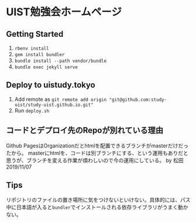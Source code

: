 # UIST勉強会ホームページ

## Getting Started
1. `rbenv install`
2. `gem install bundler`
3. `bundle install --path vendor/bundle`
4. `bundle exec jekyll serve`

## Deploy to uistudy.tokyo
1. Add remote as `git remote add origin "git@github.com:study-uist/study-uist.github.io.git"`
2. Run `deploy.sh`

## コードとデプロイ先のRepoが別れている理由
Github PagesはOrganizationだとhtmlを配置できるブランチがmasterだけだったから。
masterにhtmlを、コードは別ブランチにする、という運用もありだと思うが、ブランチを変える作業が煩わしいので今の運用にしている。
by 松田 2019/11/07

## Tips
リポジトリのファイルの置き場所に気をつけないといけない。具体的には、パス中に日本語が入ると`bundler`でインストールされる依存ライブラリがうまく動かない。
